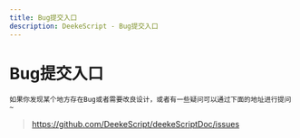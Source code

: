 ```yaml
---
title: Bug提交入口
description: DeekeScript - Bug提交入口
---
```


# Bug提交入口

`如果你发现某个地方存在Bug或者需要改良设计，或者有一些疑问可以通过下面的地址进行提问~`

> https://github.com/DeekeScript/deekeScriptDoc/issues
